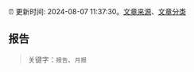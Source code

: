 :alarm_clock: 更新时间: 2024-08-07 11:37:30。[文章来源](/README.md)、[文章分类](/TAGS.md)

## 报告


> 关键字：`报告`、`月报`



